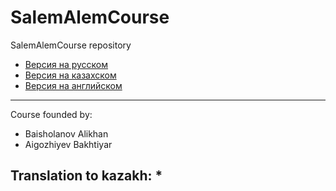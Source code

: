 # SalemAlemCourse
SalemAlemCourse repository

* [Версия на русском](course-rus.md)
* [Версия на казахском](course-kaz.md)
* [Версия на английском](course-eng.md)

---
Course founded by:
* Baisholanov Alikhan
* Aigozhiyev Bakhtiyar

Translation to kazakh:
*   
---